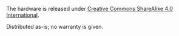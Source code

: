 The hardware is released under [Creative Commons ShareAlike 4.0 International](https://creativecommons.org/licenses/by-sa/4.0/).

Distributed as-is; no warranty is given.
